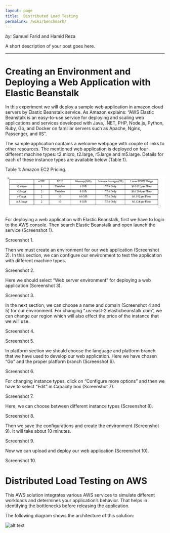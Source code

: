 ```yaml
---
layout: page
title:  Distributed Load Testing
permalink: /wiki/benchmark/
---
```


*by:* Samuel Farid and Hamid Reza


A short description of your post goes here.

---
# Creating an Environment and Deploying a Web Application with Elastic Beanstalk

In this experiment we will deploy a sample web application in amazon cloud servers by Elastic Beanstalk service. As Amazon explains: “AWS Elastic Beanstalk is an easy-to-use service for deploying and scaling web applications and services developed with Java, .NET, PHP, Node.js, Python, Ruby, Go, and Docker on familiar servers such as Apache, Nginx, Passenger, and IIS”.

The sample application contains a welcome webpage with couple of links to other resources. The mentioned web application is deployed on four different machine types: t2.micro, t2.large, r5.large and m5.large. Details for each of these instance types are available below (Table 1).
	
Table 1: Amazon EC2 Pricing.


![alt text](table.PNG "Title")


For deploying a web application with Elastic Beanstalk, first we have to login to the AWS console. Then search Elastic Beanstalk and open launch the service (Screenshot 1).
 
Screenshot 1.

Then we must create an environment for our web application (Screenshot 2). In this section, we can configure our environment to test the application with different machine types.
 
Screenshot 2.

Here we should select “Web server environment” for deploying a web application (Screenshot 3).
 
Screenshot 3.





In the next section, we can choose a name and domain (Screenshot 4 and 5) for our environment. For changing “.us-east-2.elasticbeanstalk.com”, we can change our region  which will also effect the price of the instance that we will use.
 
Screenshot 4.
 
Screenshot 5.



In platform section we should choose the language and platform branch that we have used to develop our web application. Here we have chosen “Go” and the proper platform branch (Screenshot 6).
 
Screenshot 6.

For changing instance types, click on “Configure more options” and then we have to select “Edit” in Capacity box (Screenshot 7).
 
Screenshot 7.


Here, we can choose between different instance types (Screenshot 8).
 
Screenshot 8.

Then we save the configurations and create the environment (Screenshot 9). It will take about 10 minutes.
 
Screenshot 9.

Now we can upload and deploy our web application (Screenshot 10).
 
Screenshot 10.



# Distributed Load Testing on AWS

This AWS solution integrates various AWS services to simulate different workloads and determines your application’s behavior. That helps in identifying the bottlenecks before releasing the application. 

The following diagram shows the architecture of this solution:


![alt text](https://d1.awsstatic.com/Solutions/Solutions%20Category%20Template%20Draft/Solution%20Architecture%20Diagrams/distributed-load-testing-on-aws-architecture.f4325edc7552df2a3977d67c491b330819e52e9f.png "Title")
